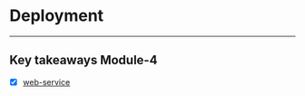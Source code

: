 # Deployment
---

## Key takeaways Module-4

- [x] [web-service]([https://github.com/surawut-jirasaktavee/course-mlops-zoomcamp/blob/main/03-orchestration/notes/negative-engineering.md](https://github.com/surawut-jirasaktavee/course-mlops-zoomcamp/blob/main/04-deployment/notes/web-service.md))
